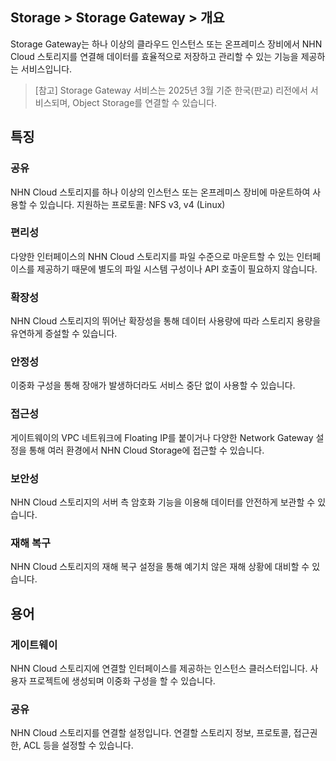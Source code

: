 ## Storage > Storage Gateway > 개요

Storage Gateway는 하나 이상의 클라우드 인스턴스 또는 온프레미스 장비에서 NHN Cloud 스토리지를 연결해 데이터를 효율적으로 저장하고 관리할 수 있는 기능을 제공하는 서비스입니다.

> [참고]
> Storage Gateway 서비스는 2025년 3월 기준 한국(판교) 리전에서 서비스되며, Object Storage를 연결할 수 있습니다.

## 특징
### 공유
NHN Cloud 스토리지를 하나 이상의 인스턴스 또는 온프레미스 장비에 마운트하여 사용할 수 있습니다.
지원하는 프로토콜: NFS v3, v4 (Linux)

### 편리성
다양한 인터페이스의 NHN Cloud 스토리지를 파일 수준으로 마운트할 수 있는 인터페이스를 제공하기 때문에 별도의 파일 시스템 구성이나 API 호출이 필요하지 않습니다.

### 확장성
NHN Cloud 스토리지의 뛰어난 확장성을 통해 데이터 사용량에 따라 스토리지 용량을 유연하게 증설할 수 있습니다.

### 안정성
이중화 구성을 통해 장애가 발생하더라도 서비스 중단 없이 사용할 수 있습니다.

### 접근성
게이트웨이의 VPC 네트워크에 Floating IP를 붙이거나 다양한 Network Gateway 설정을 통해 여러 환경에서 NHN Cloud Storage에 접근할 수 있습니다.

### 보안성
NHN Cloud 스토리지의 서버 측 암호화 기능을 이용해 데이터를 안전하게 보관할 수 있습니다.

### 재해 복구
NHN Cloud 스토리지의 재해 복구 설정을 통해 예기치 않은 재해 상황에 대비할 수 있습니다.


## 용어
### 게이트웨이
NHN Cloud 스토리지에 연결할 인터페이스를 제공하는 인스턴스 클러스터입니다.
사용자 프로젝트에 생성되며 이중화 구성을 할 수 있습니다.

### 공유
NHN Cloud 스토리지를 연결할 설정입니다.
연결할 스토리지 정보, 프로토콜, 접근권한, ACL 등을 설정할 수 있습니다.

